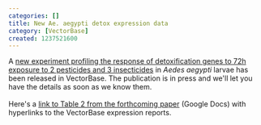 ```yaml
---
categories: []
title: New Ae. aegypti detox expression data
category: [VectorBase]
created: 1237521600
---
```

A <a href="http://funcgen.vectorbase.org/ExpressionData/experiment/Larval%20response%20to%202%20pollutants%20and%203%20insecticides%20(Riaz%20et%20al.,%202009)">new experiment profiling the response of detoxification genes to 72h exposure to 2 pesticides and 3 insecticides</a> in <i>Aedes aegypti</i> larvae has been released in VectorBase.  The publication is in press and we'll let you have the details as soon as we know them.<br /><br />Here's a <a href="http://spreadsheets.google.com/ccc?key=pRS68LZhEtta64VOKDSyHSQ">link to Table 2 from the forthcoming paper</a> (Google Docs) with hyperlinks to the VectorBase expression reports.
